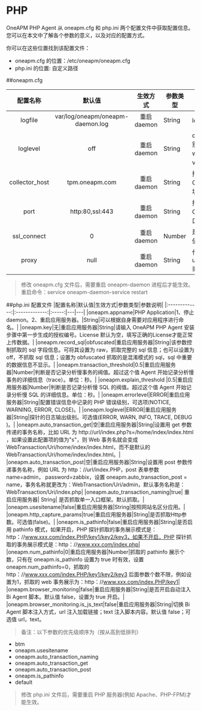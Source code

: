 # PHP

OneAPM PHP Agent 从 oneapm.cfg 和 php.ini 两个配置文件中获取配置信息。您可以在本文中了解各个参数的意义，以及对应的配置方式。

你可以在这些位置找到该配置文件：
+ oneapm.cfg 的位置：/etc/oneapm/oneapm.cfg
+ php.ini 的位置: 自定义路径


##oneapm.cfg

|配置名称|默认值|生效方式|参数类型|参数说明|
|:-------------:|:-------------:|:-----:|---|---|
|logfile|var/log/oneapm/oneapm-daemon.log|重启 daemon|String|log 文件所在路径|
|loglevel|off|重启 daemon|String|deamon 程序的日志输出级别，可选值 (error、warning、info、debug、verbosedebug)。|
|collector_host|tpm.oneapm.com|重启 daemon|String|指定 OneAPM daemon 与 OneAPM server 的通信地址。|
|port|http:80,ssl:443|重启 daemon|String|指定 OneAPM daemon 与 OneAPM server 的通信端口。|
|ssl_connect|0|重启 daemon|Number|是否开启 ssl 协议传输。默认值0，设置为1开启。|
|proxy|null|重启 daemon|String|代理参数，有效格式为：user:password@host[:port]或者 host[:port]|

>修改 oneapm.cfg 文件后，需要重启 oneapm-daemon 进程后才能生效。
重启命令：service oneapm-daemon-service restart


##php.ini 配置文件
|配置名称|默认值|生效方式|参数类型|参数说明|
|:-------------:|:-------------:|:-----:|---|---|
|oneapm.appname|PHP Application|1、停止daemon。2、重启应用服务器。|String|可以根据自身需要对应用程序进行命名。|
|oneapm.key|无|重启应用服务器|String|请输入 OneAPM PHP Agent 安装步骤中第一步生成的授权编号。License 默认为空，填写正确的License才能正常上传数据。|
|oneapm.record_sql|obfuscated|重启应用服务器|String|该参数控制抓取的 sql 字段信息。可将其设置为 raw，抓取完整的 sql 信息；也可以设置为 off，不抓取 sql 信息；设置为 obfuscated 抓取的是混淆模式的 sql，sql 中重要的数据信息不显示。|
|oneapm.transaction_threshold|0.5|重启应用服务器|Number|判断是否记录分析慢事务的阀值。超过这个值 Agent 开始记录分析慢事务的详细信息（trace）。单位：秒。|
|oneapm.explain_threshold |0.5|重启应用服务器|Number|判断是否记录分析慢 SQL 的阀值。超过这个值 Agent 开始记录分析慢 SQL 的详细信息。单位：秒。|
|oneapm.errorlevel|ERROR|重启应用服务器|String|配置错误信息中记录的 PHP 错误级别，可选项(NOTICE, WARNING, ERROR, CLOSE)。|
|oneapm.loglevel|ERROR|重启应用服务器|String|探针的日志输出级别。可选值(ERROR, WARN, INFO, TRACE, DEBUG )。|
|oneapm.auto_transaction_get|空|重启应用服务器|String|设置用 get 参数传递的事务名称，比如 URL 为 http://url/index.php?s=/home/index/index.html ，如果设置此配置项的值为"s"，则 Web 事务名就会变成 WebTransaction/Uri/home/index/index.html，而不是默认的 WebTransaction/Uri/home/index/index.html。|
|oneapm.auto_transaction_post|空|重启应用服务器|String|设置用 post 参数传递事务名称，例如 URL 为 http：//url/index.PHP，post 表单参数 name=admin， password=zabbix，设置 oneapm.auto_transaction_post = name，事务名称就更改为：WebTransaction/Uri/admin，默认事务名称是：WebTransaction/Uri/index.php|
|oneapm.auto_transaction_naming|true|	重启应用服务器|	String|	是否抓取单一入口框架。默认抓取。|
|oneapm.usesitename|false|重启应用服务器|String|按照网站名区分应用。|
|oneapm.http_capture_params|true|重启应用服务器|String|是否抓取Http参数。可选值(false)。|
|oneapm.is_pathinfo|false|重启应用服务器|String|是否启用 pathinfo 模式，如果开启，PHP 探针抓取的事务展示模式是：http：//www.xxx.com/index.PHP/key1/key2/key3，如果不开启，PHP 探针抓取的事务展示模式是：http：//www.xxx.com/index.php|
|oneapm.num_pathinfo|0|重启应用服务器|Number|抓取的 pathinfo 展示个数，只有在 oneapm.is_pathinfo 设置为 true 时有效，设置 oneapm.num_pathinfo=0，抓取的 http：//www.xxx.com/index.PHP/key1/key2/key3 后面参数个数不限，例如设置为1，抓取的 web 事务展示为：http：//www.xxx.com/index.PHP/key1|
|oneapm.browser_monitoring|false|重启应用服务器|String|是否开启自动注入 Bi Agent 脚本。默认值 false，设置为 true 开启。|
|oneapm.browser_monitoring.is_js_text|false|重启应用服务器|String|切换 Bi Agent 脚本注入方式，url 注入加载链接；text 注入脚本内容。默认值 false；可选值 url，text。

>备注：以下参数的优先级顺序为（按从高到低排列）
+ btm
+ oneapm.usesitename
+ oneapm.auto_transaction_naming
+ oneapm.auto_transaction_get
+ oneapm.auto_transaction_post
+ oneapm.is_pathinfo
+ default

>修改 php.ini 文件后，需要重启 PHP 服务器(例如 Apache、PHP-FPM)才能生效。
